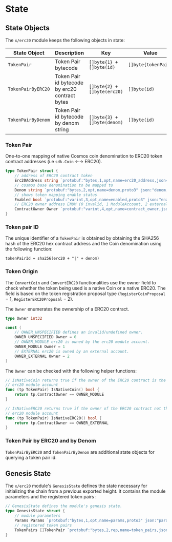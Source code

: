 <!--
order: 2
-->

# State

## State Objects

The `x/erc20` module keeps the following objects in state:

| State Object       | Description                                    | Key                         | Value               | Store    |
| ------------------ | ---------------------------------------------- | --------------------------- | ------------------- | --- |
| `TokenPair`        | Token Pair bytecode                            | `[]byte{1} + []byte(id)`    | `[]byte{tokenPair}` | KV    |
| `TokenPairByERC20` | Token Pair id bytecode by erc20 contract bytes | `[]byte{2} + []byte(erc20)` | `[]byte(id)`        | KV    |
| `TokenPairByDenom` | Token Pair id bytecode by denom string         | `[]byte{3} + []byte(denom)` | `[]byte(id)`        | KV    |

### Token Pair

One-to-one mapping of native Cosmos coin denomination to ERC20 token contract addresses (i.e `sdk.Coin` ←→ ERC20).

```go
type TokenPair struct {
	// address of ERC20 contract token
	Erc20Address string `protobuf:"bytes,1,opt,name=erc20_address,json=erc20Address,proto3" json:"erc20_address,omitempty"`
	// cosmos base denomination to be mapped to
	Denom string `protobuf:"bytes,2,opt,name=denom,proto3" json:"denom,omitempty"`
	// shows token mapping enable status
	Enabled bool `protobuf:"varint,3,opt,name=enabled,proto3" json:"enabled,omitempty"`
	// ERC20 owner address ENUM (0 invalid, 1 ModuleAccount, 2 external address
	ContractOwner Owner `protobuf:"varint,4,opt,name=contract_owner,json=contractOwner,proto3,enum=evoblock.erc20.v1.Owner" json:"contract_owner,omitempty"`
}
```

### Token pair ID

The unique identifier of a `TokenPair` is obtained by obtaining the SHA256 hash of the ERC20 hex contract address and the Coin denomination using the following function:

```tsx
tokenPairId = sha256(erc20 + "|" + denom)
```

### Token Origin

The `ConvertCoin` and `ConvertERC20` functionalities use the owner field to check whether the token being used is a native Coin or a native ERC20. The field is based on the token registration proposal type (`RegisterCoinProposal` = 1, `RegisterERC20Proposal` = 2).

The `Owner` enumerates the ownership of a ERC20 contract.

```go
type Owner int32

const (
	// OWNER_UNSPECIFIED defines an invalid/undefined owner.
	OWNER_UNSPECIFIED Owner = 0
	// OWNER_MODULE erc20 is owned by the erc20 module account.
	OWNER_MODULE Owner = 1
	// EXTERNAL erc20 is owned by an external account.
	OWNER_EXTERNAL Owner = 2
)
```

The `Owner` can be checked with the following helper functions:

```go
// IsNativeCoin returns true if the owner of the ERC20 contract is the
// erc20 module account
func (tp TokenPair) IsNativeCoin() bool {
	return tp.ContractOwner == OWNER_MODULE
}

// IsNativeERC20 returns true if the owner of the ERC20 contract not the
// erc20 module account
func (tp TokenPair) IsNativeERC20() bool {
	return tp.ContractOwner == OWNER_EXTERNAL
}
```

### Token Pair by ERC20 and by Denom

`TokenPairByERC20` and `TokenPairByDenom` are additional state objects for querying a token pair id.

## Genesis State

The `x/erc20` module's `GenesisState` defines the state necessary for initializing the chain from a previous exported height. It contains the module parameters and the registered token pairs :

```go
// GenesisState defines the module's genesis state.
type GenesisState struct {
	// module parameters
	Params Params `protobuf:"bytes,1,opt,name=params,proto3" json:"params"`
	// registered token pairs
	TokenPairs []TokenPair `protobuf:"bytes,2,rep,name=token_pairs,json=tokenPairs,proto3" json:"token_pairs"`
}
```
